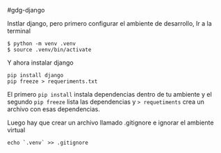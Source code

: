 #gdg-django

Instlar django, pero primero configurar el ambiente de desarrollo, Ir a la terminal

```
$ python -m venv .venv
$ source .venv/bin/activate
```

Y ahora instalar django

```
pip install django
pip freeze > requeriments.txt
```

El primero `pip install` instala dependencias dentro de tu ambiente y el segundo `pip freeze` lista las dependencias y `> requetiments` crea un archivo con esas dependencias.

Luego hay que crear un archivo llamado .gitignore e ignorar el ambiente virtual

```
echo `.venv` >> .gitignore
```